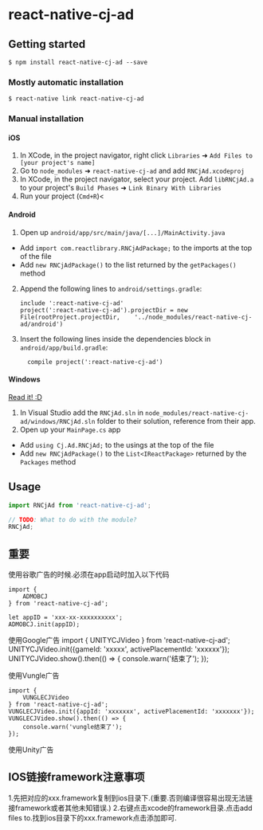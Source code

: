 
# react-native-cj-ad

## Getting started

`$ npm install react-native-cj-ad --save`

### Mostly automatic installation

`$ react-native link react-native-cj-ad`

### Manual installation


#### iOS

1. In XCode, in the project navigator, right click `Libraries` ➜ `Add Files to [your project's name]`
2. Go to `node_modules` ➜ `react-native-cj-ad` and add `RNCjAd.xcodeproj`
3. In XCode, in the project navigator, select your project. Add `libRNCjAd.a` to your project's `Build Phases` ➜ `Link Binary With Libraries`
4. Run your project (`Cmd+R`)<

#### Android

1. Open up `android/app/src/main/java/[...]/MainActivity.java`
  - Add `import com.reactlibrary.RNCjAdPackage;` to the imports at the top of the file
  - Add `new RNCjAdPackage()` to the list returned by the `getPackages()` method
2. Append the following lines to `android/settings.gradle`:
  	```
  	include ':react-native-cj-ad'
  	project(':react-native-cj-ad').projectDir = new File(rootProject.projectDir, 	'../node_modules/react-native-cj-ad/android')
  	```
3. Insert the following lines inside the dependencies block in `android/app/build.gradle`:
  	```
      compile project(':react-native-cj-ad')
  	```

#### Windows
[Read it! :D](https://github.com/ReactWindows/react-native)

1. In Visual Studio add the `RNCjAd.sln` in `node_modules/react-native-cj-ad/windows/RNCjAd.sln` folder to their solution, reference from their app.
2. Open up your `MainPage.cs` app
  - Add `using Cj.Ad.RNCjAd;` to the usings at the top of the file
  - Add `new RNCjAdPackage()` to the `List<IReactPackage>` returned by the `Packages` method


## Usage
```javascript
import RNCjAd from 'react-native-cj-ad';

// TODO: What to do with the module?
RNCjAd;
```

## 重要
使用谷歌广告的时候.必须在app启动时加入以下代码
```
import {
	ADMOBCJ
} from 'react-native-cj-ad';

let appID = 'xxx-xx-xxxxxxxxxx';
ADMOBCJ.init(appID);

```

使用Google广告
import {
    UNITYCJVideo
} from 'react-native-cj-ad';
UNITYCJVideo.init({gameId: 'xxxxx', activePlacementId: 'xxxxxx'});
UNITYCJVideo.show().then(() => {
	console.warn('结束了');
});

使用Vungle广告
```
import {
    VUNGLECJVideo
} from 'react-native-cj-ad';
VUNGLECJVideo.init({appId: 'xxxxxxx', activePlacementId: 'xxxxxxx'});
VUNGLECJVideo.show().then(() => {
	console.warn('vungle结束了');
});

```

使用Unity广告

## IOS链接framework注意事项
1.先把对应的xxx.framework复制到ios目录下.(重要.否则编译很容易出现无法链接framework或者其他未知错误.)
2.右键点击xcode的framework目录.点击add files to.找到ios目录下的xxx.framework点击添加即可.
  